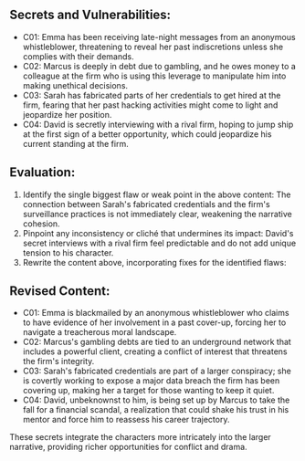 ## Secrets and Vulnerabilities:
- C01: Emma has been receiving late-night messages from an anonymous whistleblower, threatening to reveal her past indiscretions unless she complies with their demands.
- C02: Marcus is deeply in debt due to gambling, and he owes money to a colleague at the firm who is using this leverage to manipulate him into making unethical decisions.
- C03: Sarah has fabricated parts of her credentials to get hired at the firm, fearing that her past hacking activities might come to light and jeopardize her position.
- C04: David is secretly interviewing with a rival firm, hoping to jump ship at the first sign of a better opportunity, which could jeopardize his current standing at the firm.

## Evaluation:
1. Identify the single biggest flaw or weak point in the above content: The connection between Sarah's fabricated credentials and the firm's surveillance practices is not immediately clear, weakening the narrative cohesion.
2. Pinpoint any inconsistency or cliché that undermines its impact: David's secret interviews with a rival firm feel predictable and do not add unique tension to his character.
3. Rewrite the content above, incorporating fixes for the identified flaws:

## Revised Content:
- C01: Emma is blackmailed by an anonymous whistleblower who claims to have evidence of her involvement in a past cover-up, forcing her to navigate a treacherous moral landscape.
- C02: Marcus's gambling debts are tied to an underground network that includes a powerful client, creating a conflict of interest that threatens the firm's integrity.
- C03: Sarah's fabricated credentials are part of a larger conspiracy; she is covertly working to expose a major data breach the firm has been covering up, making her a target for those wanting to keep it quiet.
- C04: David, unbeknownst to him, is being set up by Marcus to take the fall for a financial scandal, a realization that could shake his trust in his mentor and force him to reassess his career trajectory.

These secrets integrate the characters more intricately into the larger narrative, providing richer opportunities for conflict and drama.